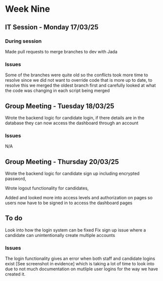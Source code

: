# Week Nine

## IT Session - Monday 17/03/25

### During session

Made pull requests to merge branches to dev with Jada


### Issues

Some of the branches were quite old so the conflicts took more time to resolve since we did not want to override code that is more up to date, to resolve this we merged the oldest branch first and carefully looked at what the code was changing in each script being merged


## Group Meeting - Tuesday 18/03/25

Wrote the backend logic for candidate login, if there details are in the database they can now access the dashboard through an account


### Issues

N/A

## Group Meeting - Thursday 20/03/25

Wrote the backend logic for candidate sign up including encrypted password,

Wrote logout functionality for candidates,

Added and looked more into access levels and authorization on pages so users now have to be signed in to access the dashboard pages

## To do
Look into how the login system can be fixed
Fix sign up issue where a candidate can unintentionally create multiple accounts

### Issues
The login functionality gives an error when both staff and candidate logins exist [See screenshot in evidence] which is taking a lot of time to look into due to not much documentation on mutliple user logins for the way we have created it.
